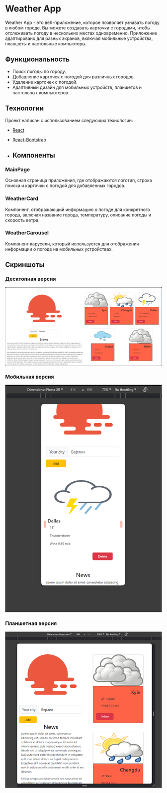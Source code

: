 # Weather App

Weather App - это веб-приложение, которое позволяет узнавать погоду в любом городе. Вы можете создавать карточки с городами, чтобы отслеживать погоду в нескольких местах одновременно. Приложение адаптировано для разных экранов, включая мобильные устройства, планшеты и настольные компьютеры.

## Функциональность

- Поиск погоды по городу.
- Добавление карточек с погодой для различных городов.
- Удаление карточек с погодой.
- Адаптивный дизайн для мобильных устройств, планшетов и настольных компьютеров.

## Технологии

Проект написан с использованием следующих технологий:

- [React](https://reactjs.org/)
- [React-Bootstrap](https://react-bootstrap.github.io/)

- ## Компоненты

### MainPage

Основная страница приложения, где отображаются логотип, строка поиска и карточки с погодой для добавленных городов.

### WeatherCard

Компонент, отображающий информацию о погоде для конкретного города, включая название города, температуру, описание погоды и скорость ветра.

### WeatherCarousel

Компонент карусели, который используется для отображения информации о погоде на мобильных устройствах.

## Скриншоты

### Десктопная версия
![Десктопная версия](src\assets\desktop_screenshot.PNG)

### Мобильная версия
![Мобильная версия](src\assets\mobile_screenshot.PNG)

### Планшетная версия

![Планшетная версия](src\assets\tablet_screenshot.PNG)


